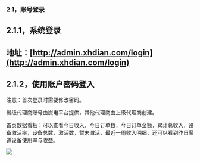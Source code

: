 ### 2.1，账号登录

## 2.1.1，系统登录

## 地址：[http://admin.xhdian.com/login](http://admin.xhdian.com/login)

## 2.1.2，使用账户密码登入

注意：首次登录时需要修改密码。

省级代理商账号由炭电平台提供，其他代理商由上级代理商创建。

首页数据看板：可以查看今日收入，今日订单数，今日订单金额，累计总收入，设备激活率，设备总数，激活数，暂未激活，最近一周收入明细，还可以看到昨日渠道设备使用率与收益。

![](https://xhdianpub.oss-cn-shenzhen.aliyuncs.com/doc/pc/4.png)